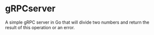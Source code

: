 # gRPCserver
A simple gRPC server in Go that will divide two numbers and return the result of this operation or an error.
